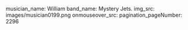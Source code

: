 musician_name: William
band_name: Mystery Jets.
img_src: images/musician0199.png
onmouseover_src: 
pagination_pageNumber: 2296